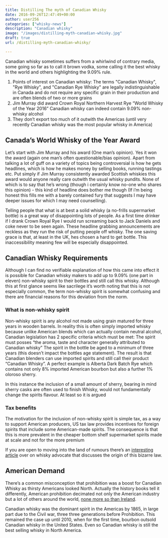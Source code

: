 ```yaml
---
title: Distilling The myth of Canadian Whisky
date: 2016-09-26T12:47:49+00:00
author: user256
categories: ["whisky-news"]
description: "Canadian whisky"
image: "/images/distilling-myth-canadian-whisky.jpg"
draft: true
url: /distilling-myth-canadian-whisky/

---
```

Canadian whisky sometimes suffers from a whirlwind of contrary media, some going so far as to call it brown vodka, some calling it the best whisky in the world and others highlighting the 9.09% rule.

1. Points of interest on Canadian whisky:
   The terms "Canadian Whisky", "Rye Whisky", and "Canadian Rye Whisky" are legally indistinguishable in Canada and do not require any specific grain in their production and are often blends of two or more grains
1. Jim Murray did award Crown Royal Northern Harvest Rye “World Whisky of the Year 2016”
   Canadian whisky can indeed contain 9.09% non-whisky alcohol
1. They don’t export too much of it outwith the Americas (until very recently Canadian whisky was the most popular whisky in America)

## Canada’s World Whisky of the Year Award

Let’s start with Jim Murray and his award (One man’s opinion). Yes it won the award (again one man’s often questionable/bias opinion). Apart from talking a lot of guff on a variety of topics being controversial is how he gets headlines, which is how he makes money by selling books, running tastings etc. Put simply if Jim Murray consistently awarded Scottish whiskies this award would anyone really care outwith the usual whisky pundits. None of which is to say that he’s wrong (though i certainly know no-one who shares this opinion) - this kind of headline does bother me though (If i’m being honest this fills me with a barely contained fury that suggests I may have deeper issues for which I may need counselling).

Telling people that what is at best a solid whisky (a no-frills supermarket bottle) is a great way of disappointing lots of people. As a first time drinker if I drank Crown Royal Rye I would run screaming back to Jack Daniels and coke never to be seen again. These headline grabbing announcements are reckless as they run the risk of putting people off whisky. The one saving grace is that, at least in the UK, hes chosen a hard to get bottle. This inaccessibility meaning few will be especially disappointed.

## Canadian Whisky Requirements

Although I can find no verifiable explanation of how this came into effect it is possible for Canadian whisky makers to add up to 9.09% (one part in eleven) non-whisky spirit to their bottles and still call this whisky. Although this at first glance seems like sacrilege it’s worth noting that this is not especially common, the term non-whisky spirit is somewhat confusing and there are financial reasons for this deviation from the norm.

### What is non-whisky spirit

Non-whisky spirit is any alcohol not made using grain matured for three years in wooden barrels. In reality this is often simply imported whisky because unlike American blends which can actually contain neutral alcohol, Canadian legislation has 2 specific criteria which must be met:
The spirit must posses “the aroma, taste and character generally attributed to Canadian whisky”
The spirit in the bottle be aged to a minimum of three years (this doesn’t impact the bottles age statement). The result is that Canadian blenders can use imported spirits and still call their product “Canadian Whisky”. A perfect example is Alberta Dark Batch Rye which contains not only 8% imported American bourbon but also a further 1% oloroso sherry.

In this instance the inclusion of a small amount of sherry, bearing in mind sherry casks are often used to finish Whisky, would not fundamentally change the spirits flavour. At least so it is argued

### Tax benefits

The motivation for the inclusion of non-whisky spirit is simple tax, as a way to support American producers, US tax law provides incentives for foreign spirits that include some American-made spirits. The consequence is that this is more prevalent in the cheaper bottom shelf supermarket spirits made at scale and not for the more premium

If you are open to moving into the land of rumours there’s an [interesting article](http://whiskyadvocate.com/2015/06/15/the-curious-canadian-case-of-the-9-09-rule/) over on whisky advocate that discusses the origin of this bizarre law.

## American Demand

There’s a common misconception that prohibition was a boost for Canadian Whisky as thirsty Americans looked North. Actually the history books tell it differently, American prohibition decimated not only the American industry but a lot of others around the world, [none more so than Ireland](http://uiscebeatha.co.uk/the-downfall-of-irish-whiskey/).

Canadian whisky was the dominant spirit in the Americas by 1865, in large part due to the Civil war, three three generations before Prohibition. This remained the case up until 2010, when for the first time, bourbon outsold Canadian whisky in the United States. Even so Canadian whisky is still the best selling whisky in North America.
